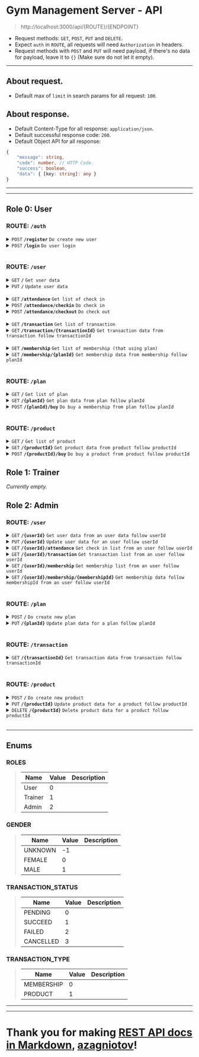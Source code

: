 # Gym Management Server - API

> http://localhost:3000/api/{ROUTE}/{ENDPOINT}

-   Request methods: `GET`, `POST`, `PUT` and `DELETE`.
-   Expect `auth` in `ROUTE`, all requests will need `Authorization` in headers.
-   Request methods with `POST` and `PUT` will need payload, if there's no data for payload, leave it to `{}` (Make sure do not let it empty).

---

## About request.

-   Default max of `limit` in search params for all request: `100`.

## About response.

-   Default Content-Type for all response: `application/json`.
-   Default successful response code: `200`.
-   Default Object API for all response:

```ts
{
    "message": string,
    "code": number, // HTTP Code.
    "success": boolean,
    "data": { [key: string]: any }
}
```

---

---

## Role 0: User

### ROUTE: `/auth`

<details>
    <summary><code>POST</code> <code><b>/register</b></code> <code>Do create new user</code></summary>

##### Parameters

> | Name        | Type     | Data type | Default | Description            |
> | ----------- | -------- | --------- | ------- | ---------------------- |
> | email       | required | string    |         |                        |
> | password    | required | string    |         | min length is 6        |
> | fullName    | required | string    |         |                        |
> | gender      | required | number    |         | [Enum#GENDER](#gender) |
> | address     | required | string    |         |                        |
> | phoneNumber | required | string    |         |                        |

##### Responses in data.

> | Name  | Data type | Description                   |
> | ----- | --------- | ----------------------------- |
> | token | string    | JWT Token, valid for 24 hours |

</details>

<details>
    <summary><code>POST</code> <code><b>/login</b></code> <code>Do user login</code></summary>

##### Parameters

> | Name     | Type     | Data type | Default | Description     |
> | -------- | -------- | --------- | ------- | --------------- |
> | email    | required | string    |         |                 |
> | password | required | string    |         | min length is 6 |

##### Responses in data.

> | Name  | Data type | Description                   |
> | ----- | --------- | ----------------------------- |
> | token | string    | JWT Token, valid for 24 hours |

</details>

<br />

### ROUTE: `/user`

<details>
    <summary><code>GET</code> <code><b>/</b></code> <code>Get user data</code></summary>

##### Parameters

> | Name | Type | Data type | Default | Description |
> | ---- | ---- | --------- | ------- | ----------- |

##### Responses in data.

> | Name        | Data type | Description |
> | ----------- | --------- | ----------- |
> | userId      | number    |             |
> | fullName    | string    |             |
> | gender      | string    |             |
> | address     | string    |             |
> | phoneNumber | string    |             |
> | photo       | string    |             |
> | role        | string    |             |
> | cash        | number    |             |
> | totalCash   | number    |             |

</details>

<details>
    <summary><code>PUT</code> <code><b>/</b></code> <code>Update user data</code></summary>

##### Parameters

> | Name        | Type     | Data type | Default | Description            |
> | ----------- | -------- | --------- | ------- | ---------------------- |
> | password    | optional | string    |         |                        |
> | fullName    | optional | string    |         |                        |
> | gender      | optional | number    |         | [Enum#GENDER](#gender) |
> | address     | optional | string    |         |                        |
> | phoneNumber | optional | string    |         |                        |
> | photo       | optional | string    |         |                        |

##### Responses in data.

> | Name                                  | Data type                             | Description |
> | ------------------------------------- | ------------------------------------- | ----------- |
> | ...(Follow data name from Parameters) | ...(Follow data type from Parameters) |             |

</details>

<br />

<details>
    <summary><code>GET</code> <code><b>/attendance</b></code> <code>Get list of check in</code></summary>

##### Parameters

> | Name   | Type     | Data type | Default | Description                                                             |
> | ------ | -------- | --------- | ------- | ----------------------------------------------------------------------- |
> | limit  | optional | number    | 20      |                                                                         |
> | page   | optional | number    | 1       |                                                                         |
> | format | optional | boolean   | false   | format `timeIn` and `timeOut` from ISO date to `dd/mm/yyyy hh:MM:ss tt` |

##### Responses in data.

> | Name            | Data type | Description   |
> | --------------- | --------- | ------------- |
> | list            | Array     |               |
> | list[X].timeIn  | string    | Array in list |
> | list[X].timeOut | string    | Array in list |
> | currentPage     | number    |               |
> | totalPage       | number    |               |

</details>

<details>
    <summary><code>POST</code> <code><b>/attendance/checkin</b></code> <code>Do check in</code></summary>

##### Parameters

> | Name | Type | Data type | Default | Description |
> | ---- | ---- | --------- | ------- | ----------- |

##### Responses in data.

> | Name | Data type | Description |
> | ---- | --------- | ----------- |

</details>

<details>
    <summary><code>POST</code> <code><b>/attendance/checkout</b></code> <code>Do check out</code></summary>

##### Parameters

> | Name | Type | Data type | Default | Description |
> | ---- | ---- | --------- | ------- | ----------- |

##### Responses in data.

> | Name | Data type | Description |
> | ---- | --------- | ----------- |

</details>

<br />

<details>
    <summary><code>GET</code> <code><b>/transaction</b></code> <code>Get list of transaction</code></summary>

##### Parameters

> | Name   | Type     | Data type | Default | Description                                                 |
> | ------ | -------- | --------- | ------- | ----------------------------------------------------------- |
> | limit  | optional | number    | 20      |                                                             |
> | page   | optional | number    | 1       |                                                             |
> | format | optional | boolean   | false   | format `createAt` from ISO date to `dd/mm/yyyy hh:MM:ss tt` |
> | type   | optional | number    | -1      | [Enum#TRANSACTION_TYPE](#transaction_type)                  |

##### Responses in data.

> | Name                  | Data type | Description                                                                |
> | --------------------- | --------- | -------------------------------------------------------------------------- |
> | list                  | Array     |                                                                            |
> | list[X].transactionId | string    | Array in list                                                              |
> | list[X].name          | string    | Array in list                                                              |
> | list[X].details       | string    | Array in list                                                              |
> | list[X]?.type         | string    | Array in list, this field will available when request of its has type = -1 |
> | list[X].price         | number    | Array in list                                                              |
> | list[X].quantity      | number    | Array in list                                                              |
> | list[X].status        | string    | Array in list                                                              |
> | list[X].createdAt     | string    | Array in list                                                              |
> | currentPage           | number    |                                                                            |
> | totalPage             | number    |                                                                            |

</details>

<details>
    <summary><code>GET</code> <code><b>/transaction/{transactionId}</b></code> <code>Get transaction data from transaction follow transactionId</code></summary>

##### Parameters

> | Name   | Type     | Data type | Default | Description                                                 |
> | ------ | -------- | --------- | ------- | ----------------------------------------------------------- |
> | format | optional | boolean   | false   | format `createAt` from ISO date to `dd/mm/yyyy hh:MM:ss tt` |

##### Responses in data.

> | Name      | Data type | Description |
> | --------- | --------- | ----------- |
> | name      | string    |             |
> | details   | string    |             |
> | price     | number    |             |
> | quantity  | number    |             |
> | status    | string    |             |
> | createdAt | string    |             |

</details>

<br />

<details>
    <summary><code>GET</code> <code><b>/membership</b></code> <code>Get list of membership (that using plan)</code></summary>

##### Parameters

> | Name   | Type     | Data type | Default | Description                                                            |
> | ------ | -------- | --------- | ------- | ---------------------------------------------------------------------- |
> | limit  | optional | number    | 20      |                                                                        |
> | page   | optional | number    | 1       |                                                                        |
> | format | optional | boolean   | false   | format `startAt` and `endAt` from ISO date to `dd/mm/yyyy hh:MM:ss tt` |

##### Responses in data.

> | Name            | Data type | Description   |
> | --------------- | --------- | ------------- |
> | list            | Array     |               |
> | list[X].planId  | number    | Array in list |
> | list[X].startAt | string    | Array in list |
> | list[X].endAt   | string    | Array in list |
> | currentPage     | number    |               |
> | totalPage       | number    |               |

</details>

<details>
    <summary><code>GET</code> <code><b>/membership/{planId}</b></code> <code>Get membership data from membership follow planId</code></summary>

##### Parameters

> | Name   | Type     | Data type | Default | Description                                                            |
> | ------ | -------- | --------- | ------- | ---------------------------------------------------------------------- |
> | format | optional | boolean   | false   | format `startAt` and `endAt` from ISO date to `dd/mm/yyyy hh:MM:ss tt` |

##### Responses in data.

> | Name    | Data type | Description |
> | ------- | --------- | ----------- |
> | startAt | string    |             |
> | endAt   | string    |             |

</details>

<br />

### ROUTE: `/plan`

<details>
    <summary><code>GET</code> <code><b>/</b></code> <code>Get list of plan</code></summary>

##### Parameters

> | Name  | Type     | Data type | Default | Description                            |
> | ----- | -------- | --------- | ------- | -------------------------------------- |
> | limit | optional | number    | 20      |                                        |
> | page  | optional | number    | 1       |                                        |
> | long  | optional | boolean   | false   | format timestamp to readable date time |

##### Responses in data.

> | Name             | Data type        | Description                             |
> | ---------------- | ---------------- | --------------------------------------- |
> | list             | Array            |                                         |
> | list[X].planId   | number           | Array in list                           |
> | list[X].title    | string           | Array in list                           |
> | list[X].details  | string           | Array in list                           |
> | list[X].price    | number           | Array in list                           |
> | list[X].duration | number or string | Array in list, string when long is true |
> | currentPage      | number           |                                         |
> | totalPage        | number           |                                         |

</details>

<details>
    <summary><code>GET</code> <code><b>/{planId}</b></code> <code>Get plan data from plan follow planId</code></summary>

##### Parameters

> | Name | Type     | Data type | Default | Description                            |
> | ---- | -------- | --------- | ------- | -------------------------------------- |
> | long | optional | boolean   | false   | format timestamp to readable date time |

##### Responses in data.

> | Name     | Data type        | Description              |
> | -------- | ---------------- | ------------------------ |
> | title    | string           |                          |
> | details  | string           |                          |
> | price    | number           |                          |
> | duration | number or string | string when long is true |

</details>

<details>
    <summary><code>POST</code> <code><b>/{planId}/buy</b></code> <code>Do buy a membership from plan follow planId</code></summary>

##### Parameters

> | Name     | Type     | Data type | Default | Description |
> | -------- | -------- | --------- | ------- | ----------- |
> | quantity | required | number    |         |             |

##### Responses in data.

> | Name | Data type | Description |
> | ---- | --------- | ----------- |

</details>

<br />

### ROUTE: `/product`

<details>
    <summary><code>GET</code> <code><b>/</b></code> <code>Get list of product</code></summary>

##### Parameters

> | Name  | Type     | Data type | Default | Description |
> | ----- | -------- | --------- | ------- | ----------- |
> | limit | optional | number    | 20      |             |
> | page  | optional | number    | 1       |             |

##### Responses in data.

> | Name            | Data type | Description   |
> | --------------- | --------- | ------------- |
> | list            | Array     |               |
> | list[X].name    | string    | Array in list |
> | list[X].details | string    | Array in list |
> | list[X].price   | number    | Array in list |
> | list[X].storage | number    | Array in list |
> | currentPage     | number    |               |
> | totalPage       | number    |               |

</details>

<details>
    <summary><code>GET</code> <code><b>/{productId}</b></code> <code>Get product data from product follow productId</code></summary>

##### Parameters

> | Name | Type | Data type | Default | Description |
> | ---- | ---- | --------- | ------- | ----------- |

##### Responses in data.

> | Name    | Data type | Description |
> | ------- | --------- | ----------- |
> | name    | string    |             |
> | details | string    |             |
> | price   | number    |             |
> | storage | number    |             |

</details>

<details>
    <summary><code>POST</code> <code><b>/{productId}/buy</b></code> <code>Do buy a product from product follow productId</code></summary>

##### Parameters

> | Name     | Type     | Data type | Default | Description |
> | -------- | -------- | --------- | ------- | ----------- |
> | quantity | required | number    |         |             |

##### Responses in data.

> | Name | Data type | Description |
> | ---- | --------- | ----------- |

</details>

## Role 1: Trainer

_Currently empty._

## Role 2: Admin

### ROUTE: `/user`

<details>
    <summary><code>GET</code> <code><b>/{userId}</b></code> <code>Get user data from an user data follow userId</code></summary>

##### Parameters

> | Name | Type | Data type | Default | Description |
> | ---- | ---- | --------- | ------- | ----------- |

##### Responses in data.

> | Name        | Data type | Description |
> | ----------- | --------- | ----------- |
> | email       | string    |             |
> | fullName    | string    |             |
> | gender      | string    |             |
> | address     | string    |             |
> | phoneNumber | string    |             |
> | photo       | string    |             |
> | role        | string    |             |
> | cash        | number    |             |
> | totalCash   | number    |             |

</details>

<details>
    <summary><code>PUT</code> <code><b>/{userId}</b></code> <code>Update user data for an user follow userId</code></summary>

##### Parameters

> | Name        | Type     | Data type | Default | Description              |
> | ----------- | -------- | --------- | ------- | ------------------------ |
> | email       | optional | string    |         |                          |
> | password    | optional | string    |         |                          |
> | role        | optional | number    |         | [Enum#ROLES](#roles)     |
> | fullName    | optional | string    |         |                          |
> | gender      | optional | number    |         | [Enum#GENDER](#gender)   |
> | address     | optional | string    |         |                          |
> | phoneNumber | optional | string    |         |                          |
> | photo       | optional | string    |         |                          |
> | cash        | optional | number    |         | Increasement from itself |

##### Responses in data.

> | Name                                  | Data type                             | Description |
> | ------------------------------------- | ------------------------------------- | ----------- |
> | ...(Follow data name from Parameters) | ...(Follow data type from Parameters) |             |

</details>

<details>
    <summary><code>GET</code> <code><b>/{userId}/attendance</b></code> <code>Get check in list from an user follow userId</code></summary>

##### Parameters

> | Name   | Type     | Data type | Default | Description                                                             |
> | ------ | -------- | --------- | ------- | ----------------------------------------------------------------------- |
> | limit  | optional | number    | 20      |                                                                         |
> | page   | optional | number    | 1       |                                                                         |
> | format | optional | boolean   | false   | format `timeIn` and `timeOut` from ISO date to `dd/mm/yyyy hh:MM:ss tt` |

##### Responses in data.

> | Name            | Data type | Description   |
> | --------------- | --------- | ------------- |
> | list            | Array     |               |
> | list[X].timeIn  | string    | Array in list |
> | list[X].timeOut | string    | Array in list |
> | currentPage     | number    |               |
> | totalPage       | number    |               |

</details>

<details>
    <summary><code>GET</code> <code><b>/{userId}/transaction</b></code> <code>Get transaction list from an user follow userId</code></summary>

##### Parameters

> | Name   | Type     | Data type | Default | Description                                                 |
> | ------ | -------- | --------- | ------- | ----------------------------------------------------------- |
> | limit  | optional | number    | 20      |                                                             |
> | page   | optional | number    | 1       |                                                             |
> | format | optional | boolean   | false   | format `createAt` from ISO date to `dd/mm/yyyy hh:MM:ss tt` |
> | type   | optional | number    | -1      | [Enum#TRANSACTION_TYPE](#transaction_type)                  |

##### Responses in data.

> | Name              | Data type | Description                                                                |
> | ----------------- | --------- | -------------------------------------------------------------------------- |
> | list              | Array     |                                                                            |
> | list[X].name      | string    | Array in list                                                              |
> | list[X].details   | string    | Array in list                                                              |
> | list[X]?.type     | string    | Array in list, this field will available when request of its has type = -1 |
> | list[X].price     | number    | Array in list                                                              |
> | list[X].quantity  | number    | Array in list                                                              |
> | list[X].status    | string    | Array in list                                                              |
> | list[X].createdAt | string    | Array in list                                                              |
> | currentPage       | number    |                                                                            |
> | totalPage         | number    |                                                                            |

</details>

<details>
    <summary><code>GET</code> <code><b>/{userId}/membership</b></code> <code>Get membership list from an user follow userId</code></summary>

##### Parameters

> | Name   | Type     | Data type | Default | Description                                                            |
> | ------ | -------- | --------- | ------- | ---------------------------------------------------------------------- |
> | limit  | optional | number    | 20      |                                                                        |
> | page   | optional | number    | 1       |                                                                        |
> | format | optional | boolean   | false   | format `startAt` and `endAt` from ISO date to `dd/mm/yyyy hh:MM:ss tt` |

##### Responses in data.

> | Name            | Data type | Description   |
> | --------------- | --------- | ------------- |
> | list            | Array     |               |
> | list[X].planId  | number    | Array in list |
> | list[X].startAt | string    | Array in list |
> | list[X].endAt   | string    | Array in list |
> | currentPage     | number    |               |
> | totalPage       | number    |               |

</details>

<details>
    <summary><code>GET</code> <code><b>/{userId}/membership/{membershipId}</b></code> <code>Get membership data follow membershipId from an user follow userId</code></summary>

##### Parameters

> | Name   | Type     | Data type | Default | Description                                                            |
> | ------ | -------- | --------- | ------- | ---------------------------------------------------------------------- |
> | format | optional | boolean   | false   | format `startAt` and `endAt` from ISO date to `dd/mm/yyyy hh:MM:ss tt` |

##### Responses in data.

> | Name    | Data type | Description |
> | ------- | --------- | ----------- |
> | startAt | string    |             |
> | endAt   | string    |             |

</details>

<br/>

### ROUTE: `/plan`

<details>
    <summary><code>POST</code> <code><b>/</b></code> <code>Do create new plan</code></summary>

##### Parameters

> | Name     | Type     | Data type | Default | Description        |
> | -------- | -------- | --------- | ------- | ------------------ |
> | title    | required | string    |         |                    |
> | details  | required | string    |         |                    |
> | price    | required | number    |         |                    |
> | duration | required | number    |         | also accept string |

##### Responses in data.

> | Name   | Data type | Description |
> | ------ | --------- | ----------- |
> | planId | number    |             |

</details>

<details>
    <summary><code>PUT</code> <code><b>/{planId}</b></code> <code>Update plan data for a plan follow planId</code></summary>

##### Parameters

> | Name     | Type     | Data type | Default | Description        |
> | -------- | -------- | --------- | ------- | ------------------ |
> | title    | optional | string    |         |                    |
> | details  | optional | string    |         |                    |
> | price    | optional | number    |         |                    |
> | duration | optional | number    |         | also accept string |

##### Responses in data.

> | Name                                  | Data type                             | Description |
> | ------------------------------------- | ------------------------------------- | ----------- |
> | ...(Follow data name from Parameters) | ...(Follow data type from Parameters) |             |

</details>

<br/>

### ROUTE: `/transaction`

<details>
    <summary><code>GET</code> <code><b>/{transactionId}</b></code> <code>Get transaction data from transaction follow transactionId</code></summary>

##### Parameters

> | Name   | Type     | Data type | Default | Description                                                 |
> | ------ | -------- | --------- | ------- | ----------------------------------------------------------- |
> | format | optional | boolean   | false   | format `createAt` from ISO date to `dd/mm/yyyy hh:MM:ss tt` |

##### Responses in data.

> | Name      | Data type | Description |
> | --------- | --------- | ----------- |
> | userId    | number    |             |
> | name      | string    |             |
> | details   | string    |             |
> | price     | number    |             |
> | quantity  | number    |             |
> | status    | string    |             |
> | createdAt | string    |             |

</details>

<br/>

### ROUTE: `/product`

<details>
    <summary><code>POST</code> <code><b>/</b></code> <code>Do create new product</code></summary>

##### Parameters

> | Name    | Type     | Data type | Default | Description |
> | ------- | -------- | --------- | ------- | ----------- |
> | name    | required | string    |         |             |
> | details | required | string    |         |             |
> | price   | required | number    |         |             |
> | storage | required | number    |         |             |

##### Responses in data.

> | Name      | Data type | Description |
> | --------- | --------- | ----------- |
> | productId | number    |             |

</details>

<details>
    <summary><code>PUT</code> <code><b>/{productId}</b></code> <code>Update product data for a product follow productId</code></summary>

##### Parameters

> | Name    | Type     | Data type | Default | Description              |
> | ------- | -------- | --------- | ------- | ------------------------ |
> | name    | optional | string    |         |                          |
> | details | optional | string    |         |                          |
> | price   | optional | number    |         |                          |
> | storage | optional | number    |         | Increasement from itself |

##### Responses in data.

> | Name                                  | Data type                             | Description |
> | ------------------------------------- | ------------------------------------- | ----------- |
> | ...(Follow data name from Parameters) | ...(Follow data type from Parameters) |             |

</details>

<details>
    <summary><code>DELETE</code> <code><b>/{productId}</b></code> <code>Delete product data for a product follow productId</code></summary>

##### Parameters

> | Name | Type | Data type | Default | Description |
> | ---- | ---- | --------- | ------- | ----------- |

##### Responses in data.

> | Name | Data type | Description |
> | ---- | --------- | ----------- |

</details>

<br/>

---

## Enums

### ROLES

> | Name    | Value | Description |
> | ------- | ----- | ----------- |
> | User    | 0     |             |
> | Trainer | 1     |             |
> | Admin   | 2     |             |

### GENDER

> | Name    | Value | Description |
> | ------- | ----- | ----------- |
> | UNKNOWN | -1    |             |
> | FEMALE  | 0     |             |
> | MALE    | 1     |             |

### TRANSACTION_STATUS

> | Name      | Value | Description |
> | --------- | ----- | ----------- |
> | PENDING   | 0     |             |
> | SUCCEED   | 1     |             |
> | FAILED    | 2     |             |
> | CANCELLED | 3     |             |

### TRANSACTION_TYPE

> | Name       | Value | Description |
> | ---------- | ----- | ----------- |
> | MEMBERSHIP | 0     |             |
> | PRODUCT    | 1     |             |

---

---

# Thank you for making [REST API docs in Markdown](https://gist.github.com/azagniotov/a4b16faf0febd12efbc6c3d7370383a6), [azagniotov](https://github.com/azagniotov)!

<!-- This is a [Next.js](https://nextjs.org/) project bootstrapped with [`create-next-app`](https://github.com/vercel/next.js/tree/canary/packages/create-next-app).

## Getting Started

First, run the development server:

```bash
npm run dev
# or
yarn dev
# or
pnpm dev
# or
bun dev
```

Open [http://localhost:3000](http://localhost:3000) with your browser to see the result.

You can start editing the page by modifying `app/page.tsx`. The page auto-updates as you edit the file.

This project uses [`next/font`](https://nextjs.org/docs/basic-features/font-optimization) to automatically optimize and load Inter, a custom Google Font.

## Learn More

To learn more about Next.js, take a look at the following resources:

- [Next.js Documentation](https://nextjs.org/docs) - learn about Next.js features and API.
- [Learn Next.js](https://nextjs.org/learn) - an interactive Next.js tutorial.

You can check out [the Next.js GitHub repository](https://github.com/vercel/next.js/) - your feedback and contributions are welcome!

## Deploy on Vercel

The easiest way to deploy your Next.js app is to use the [Vercel Platform](https://vercel.com/new?utm_medium=default-template&filter=next.js&utm_source=create-next-app&utm_campaign=create-next-app-readme) from the creators of Next.js.

Check out our [Next.js deployment documentation](https://nextjs.org/docs/deployment) for more details. -->

